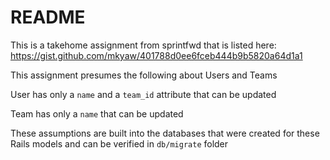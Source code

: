 # README

This is a takehome assignment from sprintfwd that is listed here: https://gist.github.com/mkyaw/401788d0ee6fceb444b9b5820a64d1a1


This assignment presumes the following about Users and Teams

User has only a `name` and a `team_id` attribute that can be updated

Team has only a `name` that can be updated

These assumptions are built into the databases that were created for these Rails models and can be verified in `db/migrate` folder
